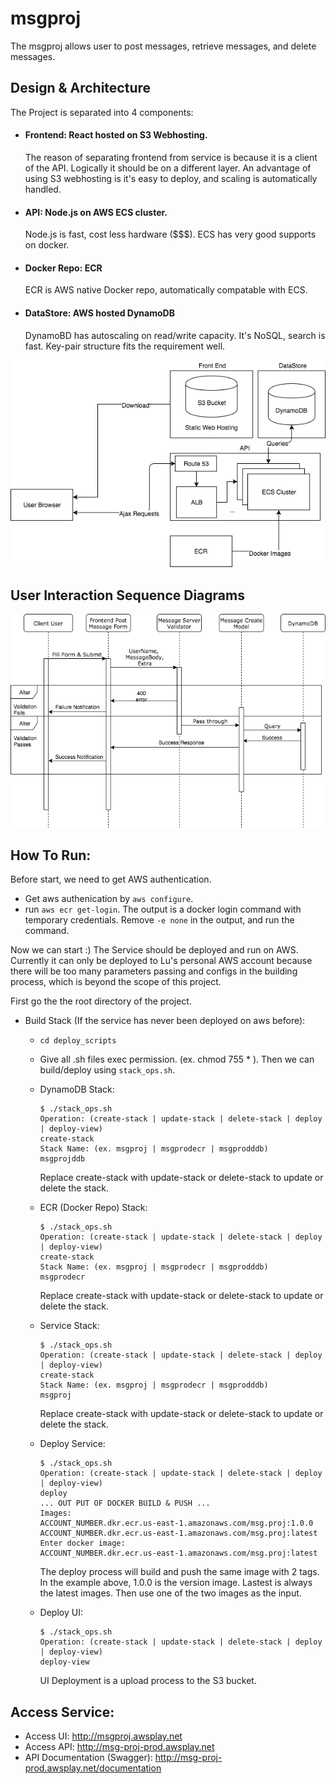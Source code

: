 # msgproj
The msgproj allows user to post messages, retrieve messages, and delete messages.

## Design & Architecture
The Project is separated into 4 components:
- #### Frontend: React hosted on S3 Webhosting.
  The reason of separating frontend from service is because it is a client of the API. Logically it should be on a different layer. An advantage of using S3 webhosting is it's easy to deploy, and scaling is automatically handled.
- #### API: Node.js on AWS ECS cluster.
  Node.js is fast, cost less hardware ($$$). ECS has very good supports on docker.
- #### Docker Repo: ECR
  ECR is AWS native Docker repo, automatically compatable with ECS.
- #### DataStore: AWS hosted DynamoDB
  DynamoBD has autoscaling on read/write capacity. It's NoSQL, search is fast. Key-pair structure fits the requirement well.

![Alt text](./diagrams/msgproj.png?raw=true "Architecture Graph")

## User Interaction Sequence Diagrams
![Alt text](./diagrams/CreateUserInteraction.png?raw=true "Post Message Sequence")

## How To Run:
Before start, we need to get AWS authentication.
- Get aws authenication by `aws configure`.
- run `aws ecr get-login`. The output is a docker login command with temporary credentials. Remove `-e none` in the output, and run the command.

Now we can start :)
The Service should be deployed and run on AWS. Currently it can only be deployed to Lu's personal AWS account because there will be too many parameters passing and configs in the building process, which is beyond the scope of this project.

First go the the root directory of the project.
- Build Stack (If the service has never been deployed on aws before):
  - `cd deploy_scripts`
  - Give all .sh files exec permission. (ex. chmod 755 * ). Then we can build/deploy using `stack_ops.sh`.
  - DynamoDB Stack:
    ```
    $ ./stack_ops.sh
    Operation: (create-stack | update-stack | delete-stack | deploy | deploy-view)
    create-stack
    Stack Name: (ex. msgproj | msgprodecr | msgprodddb)
    msgprojddb
    ```
    Replace create-stack with update-stack or delete-stack to update or delete the stack.

  - ECR (Docker Repo) Stack:
    ```
    $ ./stack_ops.sh
    Operation: (create-stack | update-stack | delete-stack | deploy | deploy-view)
    create-stack
    Stack Name: (ex. msgproj | msgprodecr | msgprodddb)
    msgprodecr
    ```  
    Replace create-stack with update-stack or delete-stack to update or delete the stack.

  - Service Stack:
    ```
    $ ./stack_ops.sh
    Operation: (create-stack | update-stack | delete-stack | deploy | deploy-view)
    create-stack
    Stack Name: (ex. msgproj | msgprodecr | msgprodddb)
    msgproj
    ```  
    Replace create-stack with update-stack or delete-stack to update or delete the stack.   

  - Deploy Service:
    ```
    $ ./stack_ops.sh
    Operation: (create-stack | update-stack | delete-stack | deploy | deploy-view)
    deploy
    ... OUT PUT OF DOCKER BUILD & PUSH ...
    Images:
    ACCOUNT_NUMBER.dkr.ecr.us-east-1.amazonaws.com/msg.proj:1.0.0
    ACCOUNT_NUMBER.dkr.ecr.us-east-1.amazonaws.com/msg.proj:latest
    Enter docker image:
    ACCOUNT_NUMBER.dkr.ecr.us-east-1.amazonaws.com/msg.proj:latest
    ```
    The deploy process will build and push the same image with 2 tags. In the example above, 1.0.0 is the version image.
    Lastest is always the latest images. Then use one of the two images as the input.

  - Deploy UI:
    ```
    $ ./stack_ops.sh
    Operation: (create-stack | update-stack | delete-stack | deploy | deploy-view)
    deploy-view
    ```
    UI Deployment is a upload process to the S3 bucket.

## Access Service:
  - Access UI: http://msgproj.awsplay.net
  - Access API: http://msg-proj-prod.awsplay.net
  - API Documentation (Swagger): http://msg-proj-prod.awsplay.net/documentation
